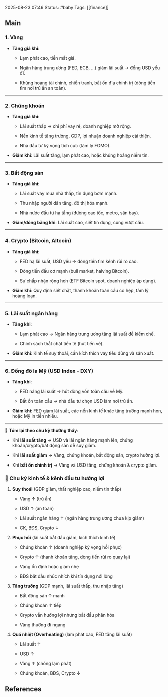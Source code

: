 2025-08-23 07:46
Status: #baby
Tags: [[finance]]
## Main
### 1. **Vàng**

- **Tăng giá khi**:
    
    - Lạm phát cao, tiền mất giá.
        
    - Ngân hàng trung ương (FED, ECB, …) giảm lãi suất → đồng USD yếu đi.
        
    - Khủng hoảng tài chính, chiến tranh, bất ổn địa chính trị (dòng tiền tìm nơi trú ẩn an toàn).
        

---

### 2. **Chứng khoán**

- **Tăng giá khi**:
    
    - Lãi suất thấp → chi phí vay rẻ, doanh nghiệp mở rộng.
        
    - Nền kinh tế tăng trưởng, GDP, lợi nhuận doanh nghiệp cải thiện.
        
    - Nhà đầu tư kỳ vọng tích cực (tâm lý FOMO).
        
- **Giảm khi**: Lãi suất tăng, lạm phát cao, hoặc khủng hoảng niềm tin.
    

---

### 3. **Bất động sản**

- **Tăng giá khi**:
    
    - Lãi suất vay mua nhà thấp, tín dụng bơm mạnh.
        
    - Thu nhập người dân tăng, đô thị hóa mạnh.
        
    - Nhà nước đầu tư hạ tầng (đường cao tốc, metro, sân bay).
        
- **Giảm/đóng băng khi**: Lãi suất cao, siết tín dụng, cung vượt cầu.
    

---

### 4. **Crypto (Bitcoin, Altcoin)**

- **Tăng giá khi**:
    
    - FED hạ lãi suất, USD yếu → dòng tiền tìm kênh rủi ro cao.
        
    - Dòng tiền đầu cơ mạnh (bull market, halving Bitcoin).
        
    - Sự chấp nhận rộng hơn (ETF Bitcoin spot, doanh nghiệp áp dụng).
        
- **Giảm khi**: Quy định siết chặt, thanh khoản toàn cầu co hẹp, tâm lý hoảng loạn.
    

---

### 5. **Lãi suất ngân hàng**

- **Tăng khi**:
    
    - Lạm phát cao → Ngân hàng trung ương tăng lãi suất để kiềm chế.
        
    - Chính sách thắt chặt tiền tệ (hút tiền về).
        
- **Giảm khi**: Kinh tế suy thoái, cần kích thích vay tiêu dùng và sản xuất.
    

---

### 6. **Đồng đô la Mỹ (USD Index - DXY)**

- **Tăng khi**:
    
    - FED nâng lãi suất → hút dòng vốn toàn cầu về Mỹ.
        
    - Bất ổn toàn cầu → nhà đầu tư chọn USD làm nơi trú ẩn.
        
- **Giảm khi**: FED giảm lãi suất, các nền kinh tế khác tăng trưởng mạnh hơn, hoặc Mỹ in tiền nhiều.
    

---

📌 **Tóm lại theo chu kỳ thường thấy**:

- Khi **lãi suất tăng** → USD và lãi ngân hàng mạnh lên, chứng khoán/crypto/bất động sản dễ suy giảm.
    
- Khi **lãi suất giảm** → Vàng, chứng khoán, bất động sản, crypto hưởng lợi.
    
- Khi **bất ổn chính trị** → Vàng và USD tăng, chứng khoán & crypto giảm.


### 🔄 Chu kỳ kinh tế & kênh đầu tư hưởng lợi

1. **Suy thoái** (GDP giảm, thất nghiệp cao, niềm tin thấp)
    
    - Vàng ↑ (trú ẩn)
        
    - USD ↑ (an toàn)
        
    - Lãi suất ngân hàng ↑ (ngân hàng trung ương chưa kịp giảm)
        
    - CK, BĐS, Crypto ↓
        
2. **Phục hồi** (lãi suất bắt đầu giảm, kích thích kinh tế)
    
    - Chứng khoán ↑ (doanh nghiệp kỳ vọng hồi phục)
        
    - Crypto ↑ (thanh khoản tăng, dòng tiền rủi ro quay lại)
        
    - Vàng ổn định hoặc giảm nhẹ
        
    - BĐS bắt đầu nhúc nhích khi tín dụng nới lỏng
        
3. **Tăng trưởng** (GDP mạnh, lãi suất thấp, thu nhập tăng)
    
    - Bất động sản ↑ mạnh
        
    - Chứng khoán ↑ tiếp
        
    - Crypto vẫn hưởng lợi nhưng bắt đầu phân hóa
        
    - Vàng thường đi ngang
        
4. **Quá nhiệt (Overheating)** (lạm phát cao, FED tăng lãi suất)
    
    - Lãi suất ↑
        
    - USD ↑
        
    - Vàng ↑ (chống lạm phát)
        
    - Chứng khoán, BĐS, Crypto ↓



## References